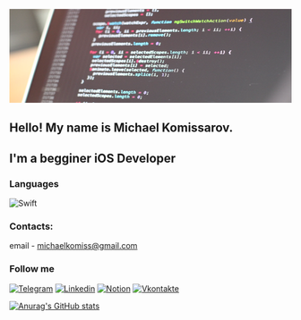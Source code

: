 ![Header](https://github.com/Amarunseka/Amarunseka/blob/main/assets/codeInageToGitHub2.png)

## Hello! My name is Michael Komissarov.
## I'm a begginer iOS Developer

### Languages
![Swift](https://img.shields.io/badge/-Swift-ffffff?style=plastic&logo=swift)

### Contacts:
email - michaelkomiss@gmail.com

### Follow me
[![Telegram](https://img.shields.io/badge/-Telegram-ffffff?style=plastic&logo=telegram)](https://t.me/amarunseka)
[![Linkedin](https://img.shields.io/badge/-Linkedin-ffffff?style=plastic&logo=linkedin&logoColor=007BB6)](https://www.linkedin.com/in/michael-komissarov-909669220/)
[![Notion](https://img.shields.io/badge/-Notion-ffffff?style=plastic&logo=notion&logoColor=000000)](https://www.notion.so/692604d0f4a14a63a7cfb40fd344b829)
[![Vkontakte](https://img.shields.io/badge/-Vkontakte-ffffff?style=plastic&logo=Vk&logoColor=4F7DB3)](https://vk.com/cheste)

[![Anurag's GitHub stats](https://github-readme-stats.vercel.app/api?username=amarunseka&show_icons=true&theme=onedark)](https://github.com/anuraghazra/github-readme-stats)

